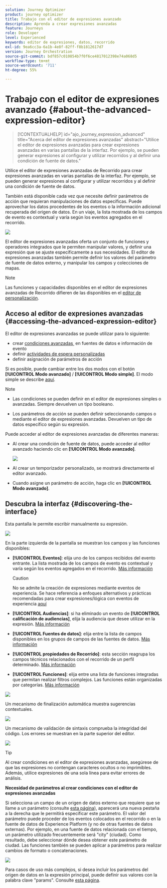 ```yaml
---
solution: Journey Optimizer
product: journey optimizer
title: Trabajo con el editor de expresiones avanzado
description: Aprenda a crear expresiones avanzadas
feature: Journeys
role: Developer
level: Experienced
keywords: editor de expresiones, datos, recorrido
exl-id: 9ea6cc3a-6a1b-4e8f-82ff-f8b1812617d7
version: Journey Orchestration
source-git-commit: bdf857c010854b7f0f6ce4817012398e74a068d5
workflow-type: tm+mt
source-wordcount: '711'
ht-degree: 55%

---
```


# Trabajo con el editor de expresiones avanzado {#about-the-advanced-expression-editor}

>[!CONTEXTUALHELP]
>id="ajo_journey_expression_advanced"
>title="Acerca del editor de expresiones avanzadas"
>abstract="Utilice el editor de expresiones avanzadas para crear expresiones avanzadas en varias pantallas de la interfaz. Por ejemplo, se pueden generar expresiones al configurar y utilizar recorridos y al definir una condición de fuente de datos."

Utilice el editor de expresiones avanzadas de Recorrido para crear expresiones avanzadas en varias pantallas de la interfaz. Por ejemplo, se pueden generar expresiones al configurar y utilizar recorridos y al definir una condición de fuente de datos.

También está disponible cada vez que necesite definir parámetros de acción que requieran manipulaciones de datos específicas. Puede aprovechar los datos procedentes de los eventos o la información adicional recuperada del origen de datos. En un viaje, la lista mostrada de los campos de evento es contextual y varía según los eventos agregados en el recorrido.

![](../assets/journey65.png)


El editor de expresiones avanzadas oferta un conjunto de funciones y operadores integrados que le permiten manipular valores, y definir una expresión que se ajuste específicamente a sus necesidades. El editor de expresiones avanzadas también permite definir los valores del parámetro de fuente de datos externo, y manipular los campos y colecciones de mapas.

>[!NOTE]
>
>Las funciones y capacidades disponibles en el editor de expresiones avanzadas de Recorrido difieren de las disponibles en el [editor de personalización](../../personalization/functions/functions.md).

## Acceso al editor de expresiones avanzadas {#accessing-the-advanced-expression-editor}

El editor de expresiones avanzadas se puede utilizar para lo siguiente:

* crear [condiciones avanzadas &#x200B;](../condition-activity.md#about_condition) en fuentes de datos e información de evento
* definir [actividades de espera personalizadas](../wait-activity.md#custom)
* definir asignación de parámetros de acción

Si es posible, puede cambiar entre los dos modos con el botón **[!UICONTROL Modo avanzado]** / **[!UICONTROL Modo simple]**. El modo simple se describe [aquí](../condition-activity.md#about_condition).

>[!NOTE]
>
>* Las condiciones se pueden definir en el editor de expresiones simples o avanzadas. Siempre devuelven un tipo booleano.
>
>* Los parámetros de acción se pueden definir seleccionando campos o mediante el editor de expresiones avanzadas. Devuelven un tipo de datos específico según su expresión.

Puede acceder al editor de expresiones avanzadas de diferentes maneras:

* Al crear una condición de fuente de datos, puede acceder al editor avanzado haciendo clic en **[!UICONTROL Modo avanzado]**.

  ![](../assets/journeyuc2_33.png)

* Al crear un temporizador personalizado, se mostrará directamente el editor avanzado.
* Cuando asigne un parámetro de acción, haga clic en **[!UICONTROL Modo avanzado]**.

## Descubra la interfaz {#discovering-the-interface}

Esta pantalla le permite escribir manualmente su expresión.

![](../assets/journey70.png)

En la parte izquierda de la pantalla se muestran los campos y las funciones disponibles:

* **[!UICONTROL Eventos]**: elija uno de los campos recibidos del evento entrante. La lista mostrada de los campos de evento es contextual y varía según los eventos agregados en el recorrido. [Más información](../../event/about-events.md)

  >[!CAUTION]
  >
  >No se admite la creación de expresiones mediante eventos de experiencia. Se hace referencia a enfoques alternativos y prácticas recomendadas para crear expresiones/lógica con eventos de experiencia [aquí](../../building-journeys/exp-event-lookup.md)

* **[!UICONTROL Audiencias]**: si ha eliminado un evento de **[!UICONTROL calificación de audiencias]**, elija la audiencia que desee utilizar en la expresión. [Más información](../condition-activity.md#using-a-segment)
* **[!UICONTROL Fuentes de datos]**: elija entre la lista de campos disponibles en los grupos de campos de las fuentes de datos. [Más información](../../datasource/about-data-sources.md)
* **[!UICONTROL propiedades de Recorrido]**: esta sección reagrupa los campos técnicos relacionados con el recorrido de un perfil determinado. [Más información](journey-properties.md)
* **[!UICONTROL Funciones]**: elija entre una lista de funciones integradas que permitan realizar filtros complejos. Las funciones están organizadas por categorías. [Más información](functions.md)

![](../assets/journey65.png)

Un mecanismo de finalización automática muestra sugerencias contextuales.

![](../assets/journey68.png)

Un mecanismo de validación de sintaxis comprueba la integridad del código. Los errores se muestran en la parte superior del editor.

![](../assets/journey69.png)


>[!TIP]
>
>Al crear condiciones en el editor de expresiones avanzadas, asegúrese de que las expresiones no contengan caracteres ocultos o no imprimibles. Además, utilice expresiones de una sola línea para evitar errores de análisis.


**Necesidad de parámetros al crear condiciones con el editor de expresiones avanzadas**

Si selecciona un campo de un origen de datos externo que requiere que se llame a un parámetro (consulte [esta página](../../datasource/external-data-sources.md)), aparecerá una nueva pestaña a la derecha que le permitirá especificar este parámetro. El valor del parámetro puede proceder de los eventos colocados en el recorrido o en la fuente de datos de Experience Platform (y no de otras fuentes de datos externas). Por ejemplo, en una fuente de datos relacionada con el tiempo, un parámetro utilizado frecuentemente será &quot;city&quot; (ciudad). Como resultado, debe seleccionar dónde desea obtener este parámetro de ciudad. Las funciones también se pueden aplicar a parámetros para realizar cambios de formato o concatenaciones.

![](../assets/journeyuc2_19.png)

Para casos de uso más complejos, si desea incluir los parámetros del origen de datos en la expresión principal, puede definir sus valores con la palabra clave &quot;params&quot;. Consulte [esta página](../expression/field-references.md).
